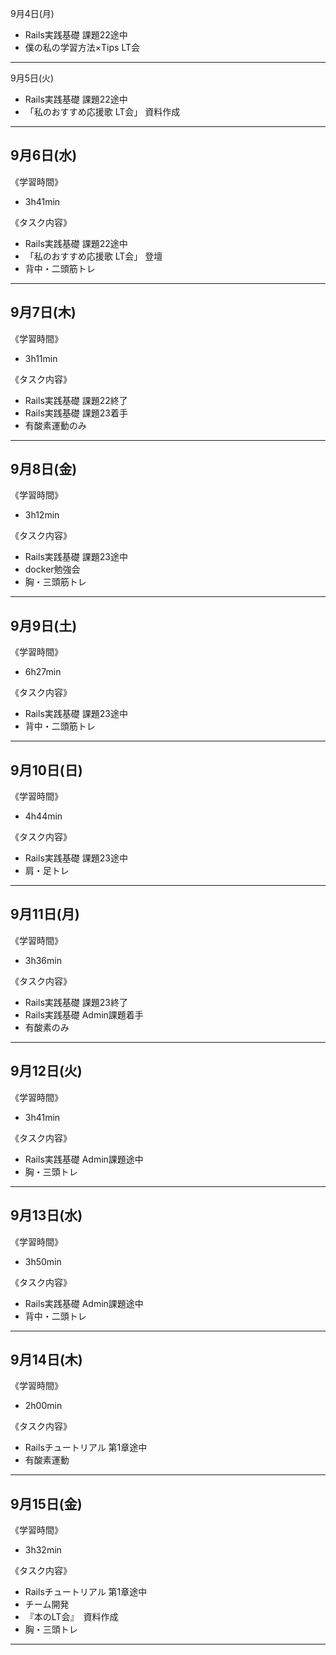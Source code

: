 9月4日(月)
- Rails実践基礎 課題22途中
- 僕の私の学習方法×Tips LT会
___
9月5日(火)
- Rails実践基礎 課題22途中
- 「私のおすすめ応援歌 LT会」 資料作成
___
## 9月6日(水)
《学習時間》  
- 3h41min

《タスク内容》
- Rails実践基礎 課題22途中
- 「私のおすすめ応援歌 LT会」 登壇
- 背中・二頭筋トレ
___
## 9月7日(木)
《学習時間》  
- 3h11min

 《タスク内容》
- Rails実践基礎 課題22終了
- Rails実践基礎 課題23着手
- 有酸素運動のみ
___
## 9月8日(金)
《学習時間》  
- 3h12min

 《タスク内容》
- Rails実践基礎 課題23途中
- docker勉強会
- 胸・三頭筋トレ
___
## 9月9日(土)
《学習時間》  
- 6h27min

 《タスク内容》
- Rails実践基礎 課題23途中
- 背中・二頭筋トレ
___
## 9月10日(日)
《学習時間》  
- 4h44min

 《タスク内容》
- Rails実践基礎 課題23途中
- 肩・足トレ
___
## 9月11日(月)
《学習時間》  
- 3h36min

 《タスク内容》
- Rails実践基礎 課題23終了
- Rails実践基礎 Admin課題着手
- 有酸素のみ
___
## 9月12日(火)
《学習時間》  
- 3h41min

 《タスク内容》
- Rails実践基礎 Admin課題途中
- 胸・三頭トレ
___
## 9月13日(水)
《学習時間》  
- 3h50min

 《タスク内容》
- Rails実践基礎 Admin課題途中
- 背中・二頭トレ
___
## 9月14日(木)
《学習時間》  
- 2h00min

 《タスク内容》
- Railsチュートリアル 第1章途中
- 有酸素運動
___
## 9月15日(金)
《学習時間》  
- 3h32min

 《タスク内容》
- Railsチュートリアル 第1章途中
- チーム開発
- 『本のLT会』　資料作成
- 胸・三頭トレ
___
